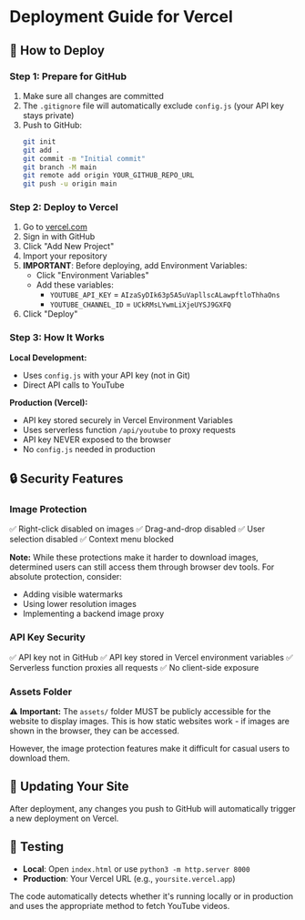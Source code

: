 # Deployment Guide for Vercel

## 🚀 How to Deploy

### Step 1: Prepare for GitHub

1. Make sure all changes are committed
2. The `.gitignore` file will automatically exclude `config.js` (your API key stays private)
3. Push to GitHub:
   ```bash
   git init
   git add .
   git commit -m "Initial commit"
   git branch -M main
   git remote add origin YOUR_GITHUB_REPO_URL
   git push -u origin main
   ```

### Step 2: Deploy to Vercel

1. Go to [vercel.com](https://vercel.com)
2. Sign in with GitHub
3. Click "Add New Project"
4. Import your repository
5. **IMPORTANT**: Before deploying, add Environment Variables:
   - Click "Environment Variables"
   - Add these variables:
     - `YOUTUBE_API_KEY` = `AIzaSyDIk63p5A5uVapllscALawpftloThhaOns`
     - `YOUTUBE_CHANNEL_ID` = `UCkRMsLYwmLiXjeUYSJ9GXFQ`
6. Click "Deploy"

### Step 3: How It Works

**Local Development:**
- Uses `config.js` with your API key (not in Git)
- Direct API calls to YouTube

**Production (Vercel):**
- API key stored securely in Vercel Environment Variables
- Uses serverless function `/api/youtube` to proxy requests
- API key NEVER exposed to the browser
- No `config.js` needed in production

## 🔒 Security Features

### Image Protection
✅ Right-click disabled on images
✅ Drag-and-drop disabled
✅ User selection disabled
✅ Context menu blocked

**Note:** While these protections make it harder to download images, determined users can still access them through browser dev tools. For absolute protection, consider:
- Adding visible watermarks
- Using lower resolution images
- Implementing a backend image proxy

### API Key Security
✅ API key not in GitHub
✅ API key stored in Vercel environment variables
✅ Serverless function proxies all requests
✅ No client-side exposure

### Assets Folder
⚠️ **Important:** The `assets/` folder MUST be publicly accessible for the website to display images. This is how static websites work - if images are shown in the browser, they can be accessed.

However, the image protection features make it difficult for casual users to download them.

## 🔄 Updating Your Site

After deployment, any changes you push to GitHub will automatically trigger a new deployment on Vercel.

## 📝 Testing

- **Local**: Open `index.html` or use `python3 -m http.server 8000`
- **Production**: Your Vercel URL (e.g., `yoursite.vercel.app`)

The code automatically detects whether it's running locally or in production and uses the appropriate method to fetch YouTube videos.


